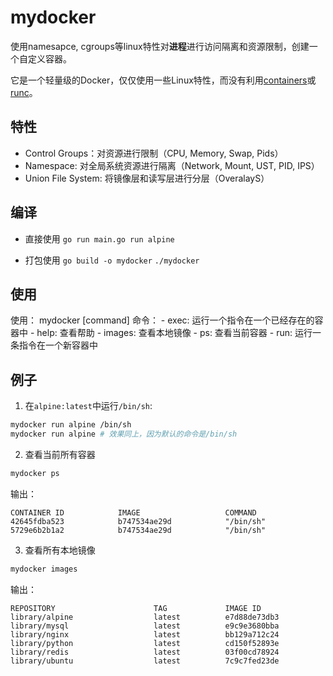 # mydocker

使用namesapce, cgroups等linux特性对**进程**进行访问隔离和资源限制，创建一个自定义容器。

它是一个轻量级的Docker，仅仅使用一些Linux特性，而没有利用[containers](https://containerd.io/)或[runc](https://github.com/opencontainers/runc)。

## 特性
- Control Groups：对资源进行限制（CPU, Memory, Swap, Pids）
- Namespace: 对全局系统资源进行隔离（Network, Mount, UST, PID, IPS）
- Union File System: 将镜像层和读写层进行分层（OveralayS）

## 编译
- 直接使用
`go run main.go run alpine`

- 打包使用
`go build -o mydocker`
`./mydocker`

## 使用
使用：
    mydocker [command]
命令：
    - exec: 运行一个指令在一个已经存在的容器中
    - help: 查看帮助
    - images: 查看本地镜像
    - ps: 查看当前容器
    - run:  运行一条指令在一个新容器中

## 例子
1. 在`alpine:latest`中运行`/bin/sh`:
```bash
mydocker run alpine /bin/sh
mydocker run alpine # 效果同上，因为默认的命令是/bin/sh
```
2. 查看当前所有容器 
```bash
mydocker ps
```
输出：
```
CONTAINER ID            IMAGE                   COMMAND
42645fdba523            b747534ae29d            "/bin/sh"
5729e6b2b1a2            b747534ae29d            "/bin/sh"
```

3. 查看所有本地镜像
```bash
mydocker images
```
输出：
```
REPOSITORY                      TAG             IMAGE ID
library/alpine                  latest          e7d88de73db3
library/mysql                   latest          e9c9e3680bba
library/nginx                   latest          bb129a712c24
library/python                  latest          cd150f52893e
library/redis                   latest          03f00cd78924
library/ubuntu                  latest          7c9c7fed23de
```
